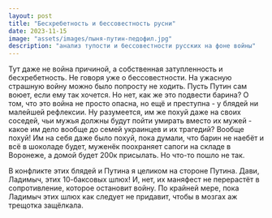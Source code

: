```yaml
---
layout: post
title: "Бесхребетность и бессовестность русни"
date: 2023-11-15
image: "assets/images/пыня-путин-педофил.jpg"
description: "анализ тупости и бессовестности русских на фоне войны"
---
```


Тут даже не война причиной, а собственная затупленность и бесхребетность. Не говоря уже о бессовестности. На ужасную страшную войну можно было попросту не ходить. Пусть Путин сам воюет, если ему так хочется. Но нет, как же это подвести барина? О том, что это война не просто опасна, но ещё и преступна - у блядей ни малейшей рефлексии. Ну разумеется, им же похуй даже на своих соседей, чьи мужья должны будут пойти умирать вместо их мужей - какое им дело вообще до семей украинцев и их трагедий? Вообще похуй! Им на себя даже было похуй, пока думали, что барин не наебёт и всё в шоколаде будет, муженёк поохраняет сапоги на складе в Воронеже, а домой будет 200к присылать. Но что-то пошло не так.

В конфликте этих блядей и Путина я целиком на стороне Путина. Дави, Ладимыч, этих 10-баксовых шлюх! И, нет, их маняфест не перерастёт в сопротивление, которое остановит войну. По крайней мере, пока Ладимыч этих шлюх как следует не придавит, чтобы в мозгах аж трещотка защёлкала.
